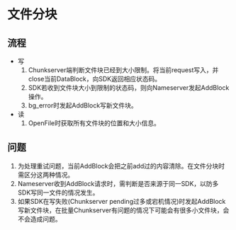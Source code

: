 # 文件分块
## 流程
* 写
	1. Chunkserver端判断文件块已经到大小限制。将当前request写入，并close当前DataBlock，向SDK返回相应状态码。
	2. SDK若收到文件块大小到限制的状态码，则向Nameserver发起AddBlock操作。
	3. bg_error时发起AddBlock写新文件块。
* 读
	1. OpenFile时获取所有文件块的位置和大小信息。


## 问题
1. 为处理重试问题，当前AddBlock会把之前add过的内容清除。在文件分块时需区分这两种情况。
2. Nameserver收到AddBlock请求时，需判断是否来源于同一SDK，以防多SDK写同一文件的情况发生。
3. 如果SDK在写失败(Chunkserver pending过多或宕机情况)时发起AddBlock写新文件块，在批量Chunkserver有问题的情况下可能会有很多小文件块，会不会造成问题。




